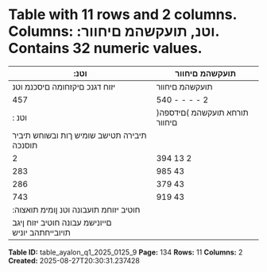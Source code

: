 # Table with 11 rows and 2 columns. Columns: :וטנ, תועקשהמ םיחוור. Contains 32 numeric values.

| :וטנ | תועקשהמ םיחוור |
|---|---|
| יזוח דגנכ םיקזחומה םיסכנמ וטנ | תועקשהמ םיחוור |
| 457 | 540 - - - - 2 | 997 454 | 543 האושת ייולת העקשה יזוחו חוטיב |
| : וטנ | תורחא תועקשהמ )םידספה( םיחוור |
| תיבירה תטישב שומיש ךות ובשוחש תיביר תוסנכה |  |
| 2 | 394 13 2 | 381 2 | 381 - - - תיביטקפאה |
| 283 | 985 43 | 362 194 | 900 22 | 533 172 | 367 31 | 886 13 | 837 וטנ | תועקשהמ םירחא םיחוור |
| 286 | 379 43 | 375 197 | 281 24 | 914 172 | 367 31 | 886 13 | 837 וטנ | תורחא תועקשהמ םיחוור לכה ךס |
| 743 | 919 43 | 375 197 | 281 24 | 914 172 | 367 34 | 883 468 | 380 וטנ | תועקשהמ םיחוור לכה ךס |
| :חוטיב יזוחמ תועבונה וטנ ןומימ תואצוה |  |
| םייונישמ עבונה חוטיב יזוח ןיגב תויובייחתהב יוניש |  |

**Table ID:** table_ayalon_q1_2025_0125_9
**Page:** 134
**Rows:** 11
**Columns:** 2
**Created:** 2025-08-27T20:30:31.237428
